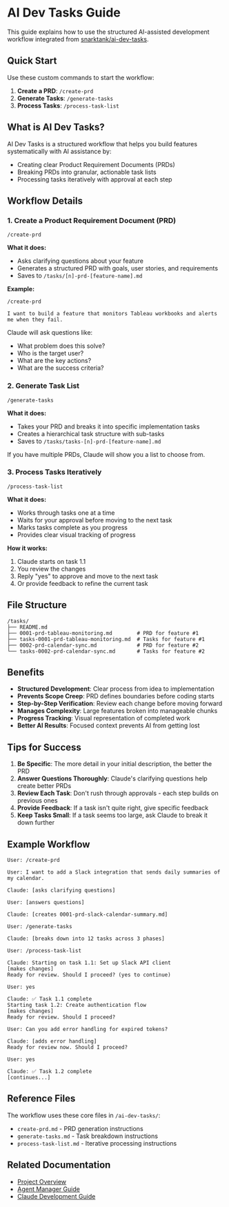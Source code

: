 # AI Dev Tasks Guide

This guide explains how to use the structured AI-assisted development workflow integrated from [snarktank/ai-dev-tasks](https://github.com/snarktank/ai-dev-tasks).

## Quick Start

Use these custom commands to start the workflow:

1. **Create a PRD**: `/create-prd`
2. **Generate Tasks**: `/generate-tasks`
3. **Process Tasks**: `/process-task-list`

## What is AI Dev Tasks?

AI Dev Tasks is a structured workflow that helps you build features systematically with AI assistance by:
- Creating clear Product Requirement Documents (PRDs)
- Breaking PRDs into granular, actionable task lists
- Processing tasks iteratively with approval at each step

## Workflow Details

### 1. Create a Product Requirement Document (PRD)

```
/create-prd
```

**What it does:**
- Asks clarifying questions about your feature
- Generates a structured PRD with goals, user stories, and requirements
- Saves to `/tasks/[n]-prd-[feature-name].md`

**Example:**
```
/create-prd

I want to build a feature that monitors Tableau workbooks and alerts me when they fail.
```

Claude will ask questions like:
- What problem does this solve?
- Who is the target user?
- What are the key actions?
- What are the success criteria?

### 2. Generate Task List

```
/generate-tasks
```

**What it does:**
- Takes your PRD and breaks it into specific implementation tasks
- Creates a hierarchical task structure with sub-tasks
- Saves to `/tasks/tasks-[n]-prd-[feature-name].md`

If you have multiple PRDs, Claude will show you a list to choose from.

### 3. Process Tasks Iteratively

```
/process-task-list
```

**What it does:**
- Works through tasks one at a time
- Waits for your approval before moving to the next task
- Marks tasks complete as you progress
- Provides clear visual tracking of progress

**How it works:**
1. Claude starts on task 1.1
2. You review the changes
3. Reply "yes" to approve and move to the next task
4. Or provide feedback to refine the current task

## File Structure

```
/tasks/
├── README.md
├── 0001-prd-tableau-monitoring.md        # PRD for feature #1
├── tasks-0001-prd-tableau-monitoring.md  # Tasks for feature #1
├── 0002-prd-calendar-sync.md             # PRD for feature #2
└── tasks-0002-prd-calendar-sync.md       # Tasks for feature #2
```

## Benefits

- **Structured Development**: Clear process from idea to implementation
- **Prevents Scope Creep**: PRD defines boundaries before coding starts
- **Step-by-Step Verification**: Review each change before moving forward
- **Manages Complexity**: Large features broken into manageable chunks
- **Progress Tracking**: Visual representation of completed work
- **Better AI Results**: Focused context prevents AI from getting lost

## Tips for Success

1. **Be Specific**: The more detail in your initial description, the better the PRD
2. **Answer Questions Thoroughly**: Claude's clarifying questions help create better PRDs
3. **Review Each Task**: Don't rush through approvals - each step builds on previous ones
4. **Provide Feedback**: If a task isn't quite right, give specific feedback
5. **Keep Tasks Small**: If a task seems too large, ask Claude to break it down further

## Example Workflow

```
User: /create-prd

User: I want to add a Slack integration that sends daily summaries of my calendar.

Claude: [asks clarifying questions]

User: [answers questions]

Claude: [creates 0001-prd-slack-calendar-summary.md]

User: /generate-tasks

Claude: [breaks down into 12 tasks across 3 phases]

User: /process-task-list

Claude: Starting on task 1.1: Set up Slack API client
[makes changes]
Ready for review. Should I proceed? (yes to continue)

User: yes

Claude: ✅ Task 1.1 complete
Starting task 1.2: Create authentication flow
[makes changes]
Ready for review. Should I proceed?

User: Can you add error handling for expired tokens?

Claude: [adds error handling]
Ready for review now. Should I proceed?

User: yes

Claude: ✅ Task 1.2 complete
[continues...]
```

## Reference Files

The workflow uses these core files in `/ai-dev-tasks/`:
- `create-prd.md` - PRD generation instructions
- `generate-tasks.md` - Task breakdown instructions
- `process-task-list.md` - Iterative processing instructions

## Related Documentation

- [Project Overview](./project-overview.md)
- [Agent Manager Guide](./agent-manager-guide.md)
- [Claude Development Guide](./claude-development-guide.md)

